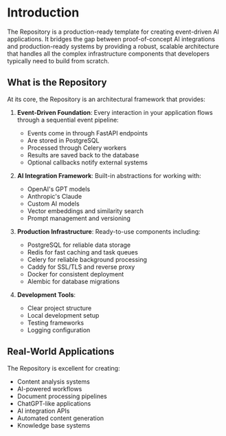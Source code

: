 # Introduction

The Repository is a production-ready template for creating event-driven AI applications. It bridges the gap between proof-of-concept AI integrations and production-ready systems by providing a robust, scalable architecture that handles all the complex infrastructure components that developers typically need to build from scratch.

## What is the Repository

At its core, the Repository is an architectural framework that provides:

1. **Event-Driven Foundation**: Every interaction in your application flows through a sequential event pipeline:
   - Events come in through FastAPI endpoints
   - Are stored in PostgreSQL
   - Processed through Celery workers
   - Results are saved back to the database
   - Optional callbacks notify external systems

2. **AI Integration Framework**: Built-in abstractions for working with:
   - OpenAI's GPT models
   - Anthropic's Claude
   - Custom AI models
   - Vector embeddings and similarity search
   - Prompt management and versioning

3. **Production Infrastructure**: Ready-to-use components including:
   - PostgreSQL for reliable data storage
   - Redis for fast caching and task queues
   - Celery for reliable background processing
   - Caddy for SSL/TLS and reverse proxy
   - Docker for consistent deployment
   - Alembic for database migrations

4. **Development Tools**:
   - Clear project structure
   - Local development setup
   - Testing frameworks
   - Logging configuration

## Real-World Applications

The Repository is excellent for creating:

- Content analysis systems
- AI-powered workflows
- Document processing pipelines
- ChatGPT-like applications
- AI integration APIs
- Automated content generation
- Knowledge base systems 